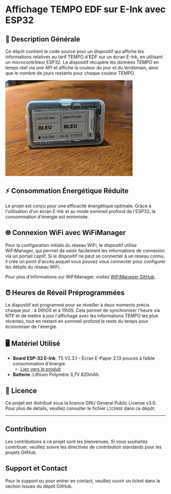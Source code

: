 # Affichage TEMPO EDF sur E-Ink avec ESP32

## 📝 Description Générale

Ce dépôt contient le code source pour un dispositif qui affiche les informations relatives au tarif TEMPO d'EDF sur un écran E-Ink, en utilisant un microcontrôleur ESP32. Le dispositif récupère les données TEMPO en temps réel via une API et affiche la couleur du jour et du lendemain, ainsi que le nombre de jours restants pour chaque couleur TEMPO.

![eTempo Display](doc/eTempo.jpg)

## ⚡ Consommation Énergétique Réduite

Le projet est conçu pour une efficacité énergétique optimale. Grâce à l'utilisation d'un écran E-Ink et au mode sommeil profond de l'ESP32, la consommation d'énergie est minimisée.

## 🌐 Connexion WiFi avec WiFiManager

Pour la configuration initiale du réseau WiFi, le dispositif utilise WiFiManager, qui permet de saisir facilement les informations de connexion via un portail captif. Si le dispositif ne peut se connecter à un réseau connu, il crée un point d'accès auquel vous pouvez vous connecter pour configurer les détails du réseau WiFi.

Pour plus d'informations sur WiFiManager, visitez [WiFiManager GitHub](https://github.com/tzapu/WiFiManager).

## ⏰ Heures de Réveil Préprogrammées

Le dispositif est programmé pour se réveiller à deux moments précis chaque jour : à 00h05 et à 11h05. Cela permet de synchroniser l'heure via NTP et de mettre à jour l'affichage avec les informations TEMPO les plus récentes, tout en restant en sommeil profond le reste du temps pour économiser de l'énergie.

## 🖥️ Matériel Utilisé

- **Board ESP-32 E-Ink**: T5 V2.3.1 - Écran E-Paper 2.13 pouces à faible consommation d'énergie
  - [Lien vers le produit](https://www.lilygo.cc/products/t5-v2-3-1)
- **Batterie**: Lithium Polymère 3,7V 820mAh

## 📄 Licence

Ce projet est distribué sous la licence GNU General Public License v3.0. Pour plus de détails, veuillez consulter le fichier `LICENSE` dans ce dépôt.

---

## Contribution

Les contributions à ce projet sont les bienvenues. Si vous souhaitez contribuer, veuillez suivre les directives de contribution standards pour les projets GitHub.

## Support et Contact

Pour le support ou pour entrer en contact, veuillez ouvrir un ticket dans la section issues du dépôt GitHub.
